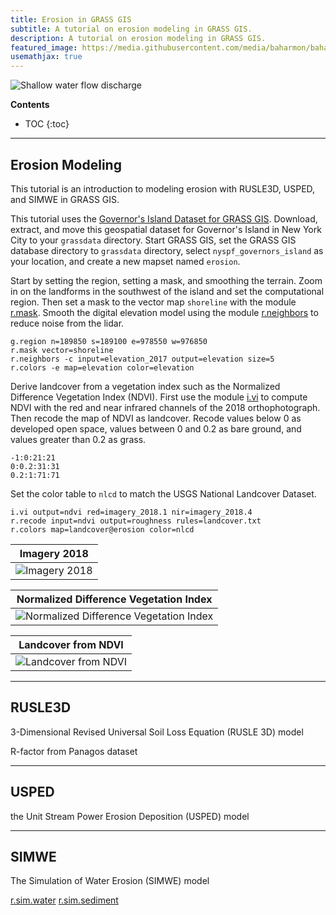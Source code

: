 ```yaml
---
title: Erosion in GRASS GIS
subtitle: A tutorial on erosion modeling in GRASS GIS.
description: A tutorial on erosion modeling in GRASS GIS.
featured_image: https://media.githubusercontent.com/media/baharmon/baharmon.github.io/master/images/governors-island/discharge-with-landcover.png
usemathjax: true
---
```


![Shallow water flow discharge](https://media.githubusercontent.com/media/baharmon/baharmon.github.io/master/images/governors-island/discharge-with-landcover.png)

**Contents**
* TOC
{:toc}

---

## Erosion Modeling

This tutorial is an introduction to modeling erosion
with RUSLE3D, USPED, and SIMWE
in <i class="ms ms-grass-gis"></i> GRASS GIS.

This tutorial uses the <i class="ms ms-database"></i>
[Governor's Island Dataset for GRASS GIS](https://zenodo.org/record/3940780/files/nyspf_govenors_island.zip?download=1).
Download, extract, and move this geospatial dataset
for Governor's Island in New York City
to your `grassdata` directory.
Start <i class="ms ms-grass-gis"></i> GRASS GIS,
set the GRASS GIS database directory to `grassdata` directory,
select `nyspf_governors_island` as your location,
and create a new mapset named `erosion`.

Start by setting the region, setting a mask,
and smoothing the terrain.
Zoom in on the landforms in the southwest of the island
and set the computational region.
Then set a mask to the vector map `shoreline` with the module
[r.mask](https://grass.osgeo.org/grass-stable/manuals/r.mask.html).
Smooth the digital elevation model using the module
[r.neighbors](https://grass.osgeo.org/grass-stable/manuals/r.neighbors.html)
to reduce noise from the lidar.

```
g.region n=189850 s=189100 e=978550 w=976850
r.mask vector=shoreline
r.neighbors -c input=elevation_2017 output=elevation size=5
r.colors -e map=elevation color=elevation
```
<!--
Erosion from shallow flows of water depends upon
rainfall, topographic parameters, soil parameters, and landcover.
-->

Derive landcover from a vegetation index such as
the Normalized Difference Vegetation Index (NDVI).
First use the module [i.vi](https://grass.osgeo.org/grass-stable/manuals/i.vi.html)
to compute NDVI with the red and near infrared channels
of the 2018 orthophotograph.
Then recode the map of NDVI as landcover.
Recode values below 0 as developed open space,
values between 0 and 0.2 as bare ground,
and values greater than 0.2 as grass.

```
-1:0:21:21
0:0.2:31:31
0.2:1:71:71
```
Set the color table to `nlcd`
to match the USGS National Landcover Dataset.

```
i.vi output=ndvi red=imagery_2018.1 nir=imagery_2018.4
r.recode input=ndvi output=roughness rules=landcover.txt
r.colors map=landcover@erosion color=nlcd
```


<!--
r.category
d.legend
-->

| Imagery 2018 |
|:---:|
| ![Imagery 2018](https://media.githubusercontent.com/media/baharmon/baharmon.github.io/master/images/governors-island/imagery.png) |

| Normalized Difference Vegetation Index |
|:---:|
| ![Normalized Difference Vegetation Index](https://media.githubusercontent.com/media/baharmon/baharmon.github.io/master/images/governors-island/ndvi.png) |

| Landcover from NDVI|
|:---:|
| ![Landcover from NDVI](https://media.githubusercontent.com/media/baharmon/baharmon.github.io/master/images/governors-island/landcover-from-ndvi.png) |

---

## RUSLE3D
3-Dimensional Revised Universal Soil Loss Equation (RUSLE 3D) model

R-factor from Panagos dataset

---

## USPED
the Unit Stream Power Erosion Deposition (USPED) model

---

## SIMWE

The Simulation of Water Erosion (SIMWE) model



[r.sim.water](https://grass.osgeo.org/grass-stable/manuals/r.sim.water.html)
[r.sim.sediment](https://grass.osgeo.org/grass-stable/manuals/r.sim.sediment.html)
